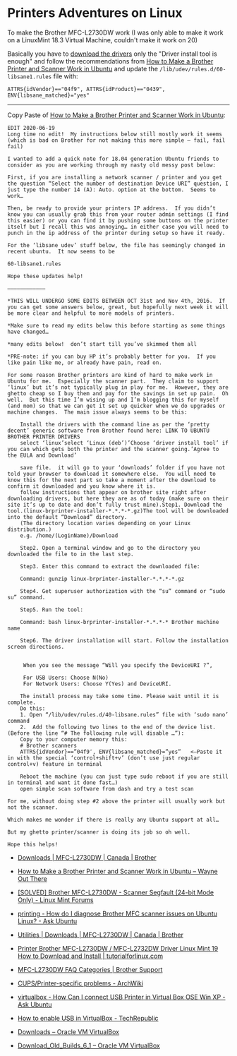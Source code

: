 # Printers Adventures on Linux

To make the Brother MFC-L2730DW work (I was only able to make it work on a LinuxMint 18.3 Virtual Machine, couldn't make it work on 20)

Basically you have to [download the drivers](https://support.brother.com/g/b/downloadlist.aspx?c=ca&lang=en&prod=mfcl2730dw_us_eu_as&os=128) only the "Driver install tool is enough" and follow the recommendations from [How to Make a Brother Printer and Scanner Work in Ubuntu](https://wayneoutthere.com/2016/05/28/brother-printer-scanner-ubuntu-how-to/) and update the `/lib/udev/rules.d/60-libsane1.rules` file with:

```
ATTRS{idVendor}=="04f9", ATTRS{idProduct}=="0439", ENV{libsane_matched}="yes"
```

---

Copy Paste of [How to Make a Brother Printer and Scanner Work in Ubuntu](https://wayneoutthere.com/2016/05/28/brother-printer-scanner-ubuntu-how-to/):

```
EDIT 2020-06-19
Long time no edit!  My instructions below still mostly work it seems (which is bad on Brother for not making this more simple – fail, fail fail)

I wanted to add a quick note for 18.04 generation Ubuntu friends to consider as you are working through my nasty old messy post below:

First, if you are installing a network scanner / printer and you get the question “Select the number of destination Device URI” question, I just type the number 14 (A): Auto. option at the bottom.  Seems to work…

Then, be ready to provide your printers IP address.  If you didn’t know you can usually grab this from your router admin settings (I find this easier) or you can find it by pushing some buttons on the printer itself but I recall this was annoying… in either case you will need to punch in the ip address of the printer during setup so have it ready.

For the ‘libsane udev’ stuff below, the file has seemingly changed in recent ubuntu.  It now seems to be

60-libsane1.rules

Hope these updates help!

———————————–

*THIS WILL UNDERGO SOME EDITS BETWEEN OCT 31st and Nov 4th, 2016.  If you can get some answers below, great, but hopefully next week it will be more clear and helpful to more models of printers.

*Make sure to read my edits below this before starting as some things have changed…

*many edits below!  don’t start till you’ve skimmed them all

*PRE-note: if you can buy HP it’s probably better for you.  If you like pain like me, or already have pain, read on.

For some reason Brother printers are kind of hard to make work in Ubuntu for me.  Especially the scanner part.  They claim to support ‘linux’ but it’s not typically plug in play for me.  However, they are ghetto cheap so I buy them and pay for the savings in set up pain.  Oh well.  But this time I’m wising up and I’m blogging this for myself (and mom) so that we can get it set up quicker when we do upgrades or machine changes.  The main issue always seems to be this:

    Install the drivers with the command line as per the ‘pretty decent’ generic software from Brother found here: LINK TO UBUNTU BROTHER PRINTER DRIVERS
    select ‘linux’select ‘Linux (deb’)’Choose ‘driver install tool’ if you can which gets both the printer and the scanner going.’Agree to the EULA and Download’

    save file.  it will go to your ‘downloads’ folder if you have not told your browser to download it somewhere else.  You will need to know this for the next part so take a moment after the download to confirm it downloaded and you know where it is.
    follow instructions that appear on brother site right after downloading drivers, but here they are as of today (make sure on their site it’s up to date and don’t fully trust mine).Step1. Download the tool.(linux-brprinter-installer-*.*.*-*.gz)The tool will be downloaded into the default “Download” directory.
    (The directory location varies depending on your Linux distribution.)
    e.g. /home/(LoginName)/Download

    Step2. Open a terminal window and go to the directory you downloaded the file to in the last step.

    Step3. Enter this command to extract the downloaded file:

    Command: gunzip linux-brprinter-installer-*.*.*-*.gz

    Step4. Get superuser authorization with the “su” command or “sudo su” command.

    Step5. Run the tool:

    Command: bash linux-brprinter-installer-*.*.*-* Brother machine name

    Step6. The driver installation will start. Follow the installation screen directions.


     When you see the message “Will you specify the DeviceURI ?”,

     For USB Users: Choose N(No)
     For Network Users: Choose Y(Yes) and DeviceURI.

    The install process may take some time. Please wait until it is complete.
    Do this:
    1. Open “/lib/udev/rules.d/40-libsane.rules” file with ‘sudo nano’ command
    2.  Add the following two lines to the end of the device list. (Before the line “# The following rule will disable …”):
    Copy to your computer memory this:
    # Brother scanners
    ATTRS{idVendor}==”04f9″, ENV{libsane_matched}=”yes”   <–Paste it in with the special ‘control+shift+v’ (don’t use just regular control+v) feature in terminal

    Reboot the machine (you can just type sudo reboot if you are still in terminal and want it done fast…)
    open simple scan software from dash and try a test scan

For me, without doing step #2 above the printer will usually work but not the scanner.

Which makes me wonder if there is really any Ubuntu support at all…

But my ghetto printer/scanner is doing its job so oh well.

Hope this helps!
```

- [Downloads | MFC-L2730DW | Canada | Brother](https://support.brother.com/g/b/downloadlist.aspx?c=ca&lang=en&prod=mfcl2730dw_us_eu_as&os=128)
- [How to Make a Brother Printer and Scanner Work in Ubuntu – Wayne Out There](https://wayneoutthere.com/2016/05/28/brother-printer-scanner-ubuntu-how-to/)

- [[SOLVED] Brother MFC-L2730DW - Scanner Segfault (24-bit Mode Only) - Linux Mint Forums](https://forums.linuxmint.com/viewtopic.php?t=262330)
- [printing - How do I diagnose Brother MFC scanner issues on Ubuntu Linux? - Ask Ubuntu](https://askubuntu.com/questions/911941/how-do-i-diagnose-brother-mfc-scanner-issues-on-ubuntu-linux)
- [Utilities | Downloads | MFC-L2730DW | Canada | Brother](https://support.brother.com/g/b/downloadhowto.aspx?c=ca&lang=en&prod=mfcl2730dw_us_eu_as&os=128&dlid=dlf006893_000&flang=4&type3=625)
- [Printer Brother MFC-L2730DW / MFC-L2732DW Driver Linux Mint 19 How to Download and Install | tutorialforlinux.com](https://tutorialforlinux.com/2018/12/20/printer-brother-mfc-l2730dw-mfc-l2732dw-driver-linux-mint-19-how-to-download-and-install/)
- [MFC-L2730DW FAQ Categories | Brother Support](https://www.brother.is/support/mfc-l2730dw/faqs/how-to-trouble-shooting)
- [CUPS/Printer-specific problems - ArchWiki](https://wiki.archlinux.org/index.php/CUPS/Printer-specific_problems)

- [virtualbox - How Can I connect USB Printer in Virtual Box OSE Win XP - Ask Ubuntu](https://askubuntu.com/questions/48982/how-can-i-connect-usb-printer-in-virtual-box-ose-win-xp)
- [How to enable USB in VirtualBox - TechRepublic](https://www.techrepublic.com/article/how-to-enable-usb-in-virtualbox/)
- [Downloads – Oracle VM VirtualBox](https://www.virtualbox.org/wiki/Downloads)
- [Download_Old_Builds_6_1 – Oracle VM VirtualBox](https://www.virtualbox.org/wiki/Download_Old_Builds_6_1)
